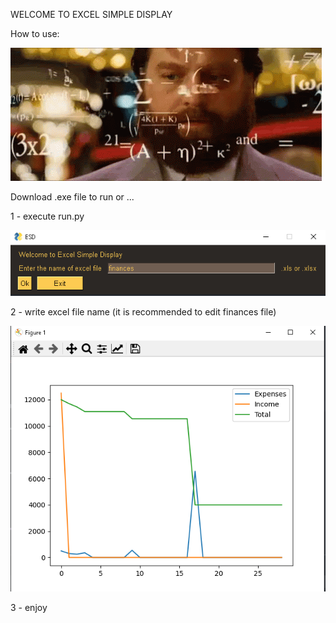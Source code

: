 WELCOME TO EXCEL SIMPLE DISPLAY

How to use:

![You](https://raw.githubusercontent.com/DarthKenar/Excel-Simple-Display/master/res/mathematics-genius.gif)

Download .exe file to run or ...

1 - execute run.py

![Yougui](https://raw.githubusercontent.com/DarthKenar/Excel-Simple-Display/master/res/gui.png)

2 - write excel file name (it is recommended to edit finances file)

![Youplot](https://raw.githubusercontent.com/DarthKenar/Excel-Simple-Display/master/res/matplotlib.png)

3 - enjoy


